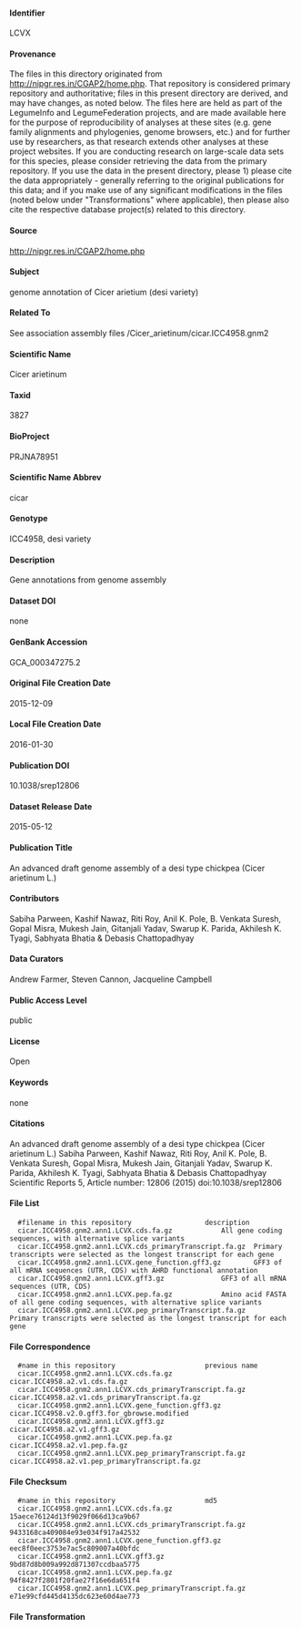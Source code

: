 #### Identifier 
<!--- for this data directory --> 
LCVX

#### Provenance 
<!--- Free-text description of the origin of this dataset --> 
The files in this directory originated from http://nipgr.res.in/CGAP2/home.php. That repository is considered primary repository and authoritative; files in this present directory are derived, and may have changes, as noted below. The files here are held as part of the LegumeInfo and LegumeFederation projects, and are made available here for the purpose of reproducibility of analyses at these sites (e.g. gene family alignments and phylogenies, genome browsers, etc.) and for further use by researchers, as that research extends other analyses at these project websites. If you are conducting research on large-scale data sets for this species, please consider retrieving the data from the primary repository. If you use the data in the present directory, please 1) please cite the data appropriately - generally referring to the original publications for this data; and if you make use of any significant modifications in the files (noted below under "Transformations" where applicable), then please also cite the respective database project(s) related to this directory.

#### Source
<!--- URI for primary repository --> 
http://nipgr.res.in/CGAP2/home.php

#### Subject
<!--- Brief free-text description of the main focus of this dataset e.g. genome assembly, genome annotation, transcriptome assembly, gene family set --> 
genome annotation of Cicer arietium (desi variety)

#### Related To
<!--- For genome annotations, reference the associated genome assembly; for assemblies, reference the annotation(s), etc. --> 
See association assembly files /Cicer_arietinum/cicar.ICC4958.gnm2

#### Scientific Name
<!--- Scientific binomial --> 
Cicer arietinum

#### Taxid
<!--- Genbank taxonomic identifier --> 
3827

#### BioProject
<!--- Genbank BioProject ID --> 
PRJNA78951

#### Scientific Name Abbrev
<!--- Five-letter abbreviation of scientif name: first three of genus, first two of species epithet --> 
cicar

#### Genotype
<!--- Genotype name for this data, if applicable --> 
ICC4958, desi variety 

#### Description
<!--- Free-text description of this data set -->
Gene annotations from genome assembly

#### Dataset DOI 
<!--- DOI for this data set, if assigned; otherwise "none" --> 
none

#### GenBank Accession
<!--- GenBank accession for this data set, if assigned; otherwise "none" -->
GCA_000347275.2

#### Original File Creation Date
<!--- Date (YEAR-MO-DA) of these files at the primary repository, if applicablble; otherwise "N/A." -->
2015-12-09

#### Local File Creation Date
<!--- Date (YEAR-MO-DA) when these files were accessed from the primary repository, if applicable; otherwise "N/A" -->
2016-01-30

#### Publication DOI 
<!--- DOI for primary publication, if assigned; otherwise "none" --> 
10.1038/srep12806

#### Dataset Release Date
<!--- for this local, re-hosted repository --> 
2015-05-12

#### Publication Title
<!--- Title for primary publication --> 
An advanced draft genome assembly of a desi type chickpea (Cicer arietinum L.)

#### Contributors
<!--- For genome annotations, reference the associated genome assembly; for assemblies, reference the annotation(s), etc. Enter names in comma-separated format, on one line. --> 
Sabiha Parween, Kashif Nawaz, Riti Roy, Anil K. Pole, B. Venkata Suresh, Gopal Misra, Mukesh Jain, Gitanjali Yadav, Swarup K. Parida, Akhilesh K. Tyagi, Sabhyata Bhatia & Debasis Chattopadhyay


#### Data Curators
<!--- Curators who worked on these files at this repository -->
Andrew Farmer, Steven Cannon, Jacqueline Campbell

#### Public Access Level
<!--- Public or private --> 
public

#### License
<!--- typically, license descriptor and/or URL with usage allowances/restrictions --> 
Open

#### Keywords 
<!--- User-supplied keywords or tags --> 
none

#### Citations 
<!--- Citation(s) for major pulication(s) describing this dataset --> 
An advanced draft genome assembly of a desi type chickpea (Cicer arietinum L.)
Sabiha Parween, Kashif Nawaz, Riti Roy, Anil K. Pole, B. Venkata Suresh, Gopal Misra, Mukesh Jain, Gitanjali Yadav, Swarup K. Parida, Akhilesh K. Tyagi, Sabhyata Bhatia & Debasis Chattopadhyay
Scientific Reports 5, Article number: 12806 (2015)
doi:10.1038/srep12806

#### File List
<!--- List of files in the dataset, with brief description of each. Inset the list by two spaces, and wrap filenames in back-tics (`) to highlight the names and to avoid markdown interpretation of underscores in filenames. --> 
```
  #filename in this repository  	   			description
  cicar.ICC4958.gnm2.ann1.LCVX.cds.fa.gz			All gene coding sequences, with alternative splice variants
  cicar.ICC4958.gnm2.ann1.LCVX.cds_primaryTranscript.fa.gz	Primary transcripts were selected as the longest transcript for each gene
  cicar.ICC4958.gnm2.ann1.LCVX.gene_function.gff3.gz      	GFF3 of all mRNA sequences (UTR, CDS) with AHRD functional annotation
  cicar.ICC4958.gnm2.ann1.LCVX.gff3.gz				GFF3 of all mRNA sequences (UTR, CDS)
  cicar.ICC4958.gnm2.ann1.LCVX.pep.fa.gz			Amino acid FASTA of all gene coding sequences, with alternative splice variants
  cicar.ICC4958.gnm2.ann1.LCVX.pep_primaryTranscript.fa.gz      Primary transcripts were selected as the longest transcript for each gene
```

#### File Correspondence
<!--- Table of original filenames and new filenames. Inset the list by two spaces, and wrap filenames with backtics in order to avoid interpretation of underscore characters. --> 
```
  #name in this repository     					previous name
  cicar.ICC4958.gnm2.ann1.LCVX.cds.fa.gz			cicar.ICC4958.a2.v1.cds.fa.gz
  cicar.ICC4958.gnm2.ann1.LCVX.cds_primaryTranscript.fa.gz	cicar.ICC4958.a2.v1.cds_primaryTranscript.fa.gz
  cicar.ICC4958.gnm2.ann1.LCVX.gene_function.gff3.gz		cicar.ICC4958.v2.0.gff3.for_gbrowse.modified
  cicar.ICC4958.gnm2.ann1.LCVX.gff3.gz				cicar.ICC4958.a2.v1.gff3.gz
  cicar.ICC4958.gnm2.ann1.LCVX.pep.fa.gz			cicar.ICC4958.a2.v1.pep.fa.gz
  cicar.ICC4958.gnm2.ann1.LCVX.pep_primaryTranscript.fa.gz	cicar.ICC4958.a2.v1.pep_primaryTranscript.fa.gz
```

#### File Checksum
<!--- Table of file names and md5 hash. Tip: use md5 -r FILE* -->
```
  #name in this repository     					md5
  cicar.ICC4958.gnm2.ann1.LCVX.cds.fa.gz			15aece76124d13f9029f066d13ca9b67
  cicar.ICC4958.gnm2.ann1.LCVX.cds_primaryTranscript.fa.gz	9433168ca409084e93e034f917a42532
  cicar.ICC4958.gnm2.ann1.LCVX.gene_function.gff3.gz		eec8f0eec3753e7ac5c809007a40bfdc
  cicar.ICC4958.gnm2.ann1.LCVX.gff3.gz				9bd87d8b009a992d871307ccdbaa5775
  cicar.ICC4958.gnm2.ann1.LCVX.pep.fa.gz			94f8427f2801f20fae27f16e6da651f4
  cicar.ICC4958.gnm2.ann1.LCVX.pep_primaryTranscript.fa.gz	e71e99cfd445d4135dc623e60d4ae773
```


#### File Transformation
<!--- Free-text description of any modifications of files in this directory (or of a given file described by this metadata), relative to original files. May be supplemented by a "transformations" file that describes changes to files - ideally, as command-line executable statements that can re-play the transformation(s). --> 
```
```
